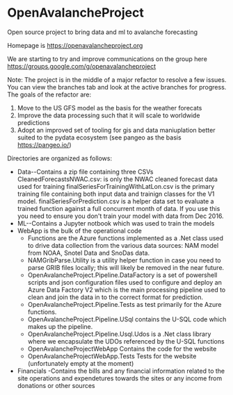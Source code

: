 # OpenAvalancheProject
Open source project to bring data and ml to avalanche forecasting

Homepage is https://openavalancheproject.org

We are starting to try and improve communications on the group here https://groups.google.com/g/openavalancheproject

Note: The project is in the middle of a major refactor to resolve a few issues.  You can view the branches tab and look at the active branches for progress.  The goals of the refactor are:
1. Move to the US GFS model as the basis for the weather forecats
2. Improve the data processing such that it will scale to worldwide predictions
3. Adopt an improved set of tooling for gis and data maniuplation better suited to the pydata ecosystem (see pangeo as the basis https://pangeo.io/)

Directories are organized as follows:
- Data--Contains a zip file containing three CSVs
    CleanedForecastsNWAC.csv: is only the NWAC cleaned forecast data used for training 
    finalSeriesForTrainingWithLatLon.csv is the primary training file containing both input data and trainign classes for the V1 model.
    finalSeriesForPrediction.csv is a helper data set to evaluate a trained function against a full concurrent month of data.  If you use this you need to ensure you don't train your model with data from Dec 2016.
- ML--Contains a Jupyter notbook which was used to train the models
- WebApp is the bulk of the operational code
    - Functions are the Azure functions implemented as a .Net class used to drive data collection from the various data sources: NAM model from NOAA, Snotel Data and SnoDas data.
    - NAMGribParse.Utility is a utility helper function in case you need to parse GRIB files locally; this will likely be removed in the near future.
    - OpenAvalancheProject.Pipeline.DataFactory is a set of powershell scripts and json configuration files used to configure and deploy an Azure Data Factory V2 which is the main processing pipeline used to clean and join the data in to the correct format for prediction.
    - OpenAvalancheProject.Pipeline.Tests as test primarily for the Azure functions.
    - OpenAvalancheProject.Pipeline.USql contains the U-SQL code which makes up the pipeline.
    - OpenAvalancheProject.Pipeline.Usql.Udos is a .Net class library where we encapsulate the UDOs referenced by the U-SQL functions
    - OpenAvalancheProjectWebApp Contains the code for the website
    - OpenAvalancheProjectWebApp.Tests Tests for the website (unfortunately empty at the moment)
- Financials 
    -Contains the bills and any financial information related to the site operations and expendetures towards the sites or any income from donations or other sources

